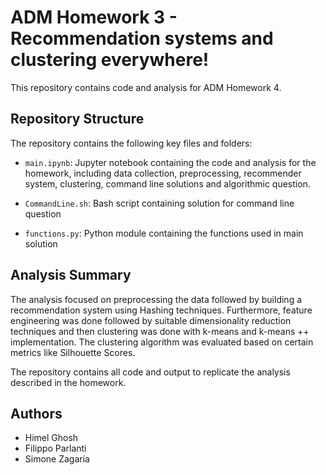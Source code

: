 # ADM Homework 3 - Recommendation systems and clustering everywhere!

This repository contains code and analysis for ADM Homework 4.

## Repository Structure

The repository contains the following key files and folders:

- `main.ipynb`: Jupyter notebook containing the code and analysis for the homework, including data collection, preprocessing, recommender system, clustering, command line solutions and algorithmic question.

- `CommandLine.sh`: Bash script containing solution for command line question 

- `functions.py`: Python module containing the functions used in main solution


## Analysis Summary

The analysis focused on preprocessing the data followed by building a recommendation system using Hashing techniques. Furthermore, feature engineering was done followed by suitable dimensionality reduction techniques and then clustering was done with k-means and k-means ++ implementation. The clustering algorithm was evaluated based on certain metrics like Silhouette Scores.

The repository contains all code and output to replicate the analysis described in the homework.

## Authors

- Himel Ghosh
- Filippo Parlanti
- Simone Zagaria
